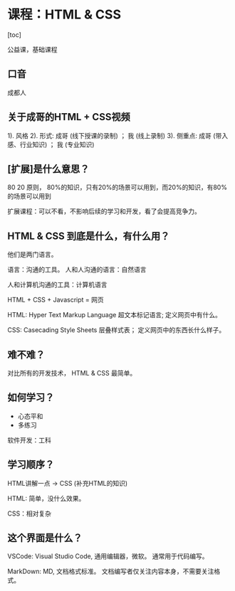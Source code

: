# 课程：HTML & CSS

[toc]

公益课，基础课程 

## 口音

成都人

## 关于成哥的HTML + CSS视频

1). 风格
2). 形式: 成哥 (线下授课的录制) ； 我 (线上录制)
3). 侧重点: 成哥 (带入感、行业知识) ； 我 (专业知识)

## [扩展]是什么意思？

80 20 原则， 80%的知识，只有20%的场景可以用到，而20%的知识，有80%的场景可以用到

扩展课程：可以不看，不影响后续的学习和开发，看了会提高竞争力。

## HTML & CSS 到底是什么，有什么用？

他们是两门语言。

语言：沟通的工具。 人和人沟通的语言：自然语言

人和计算机沟通的工具：计算机语言

HTML + CSS + Javascript = 网页

HTML: Hyper Text Markup Language 超文本标记语言; 定义网页中有什么。

CSS: Casecading Style Sheets 层叠样式表； 定义网页中的东西长什么样子。

## 难不难？

对比所有的开发技术， HTML & CSS 最简单。

## 如何学习？

- 心态平和
- 多练习

软件开发：工科

## 学习顺序？

HTML讲解一点 -> CSS (补充HTML的知识)

HTML: 简单，没什么效果。

CSS：相对复杂

## 这个界面是什么？

VSCode: Visual Studio Code, 通用编辑器，微软。 通常用于代码编写。

MarkDown: MD, 文档格式标准。 文档编写者仅关注内容本身，不需要关注格式。